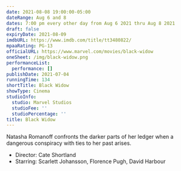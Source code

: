 ```yaml
---
date: 2021-08-08 19:00:00-05:00
dateRange: Aug 6 and 8
dates: 7:00 pm every other day from Aug 6 2021 thru Aug 8 2021
draft: false
expiryDate: 2021-08-09
imdbURL: https://www.imdb.com/title/tt3480822/
mpaaRating: PG-13
officialURL: https://www.marvel.com/movies/black-widow
oneSheet: /img/black-widow.png
performanceList:
  performance: []
publishDate: 2021-07-04
runningTime: 134
shortTitle: Black Widow
showType: Cinema
studioInfo:
  studio: Marvel Studios
  studioFee: ''
  studioPercentage: ''
title: Black Widow
---
```


Natasha Romanoff confronts the darker parts of her ledger when a dangerous conspiracy with ties to her past arises.  

  - Director: Cate Shortland  
  - Starring: Scarlett Johansson, Florence Pugh, David Harbour